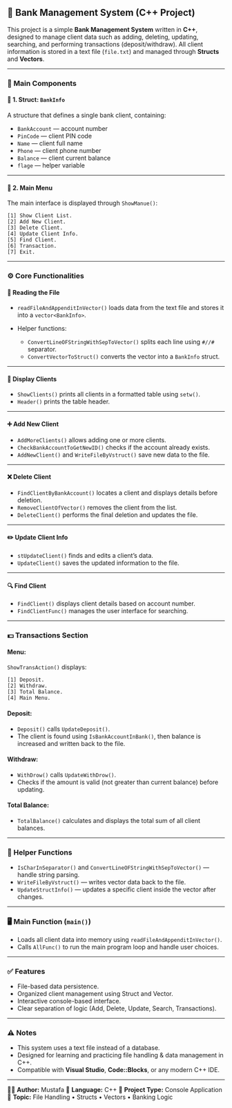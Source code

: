 ## 🏦 Bank Management System (C++ Project)

This project is a simple **Bank Management System** written in **C++**, designed to manage client data such as adding, deleting, updating, searching, and performing transactions (deposit/withdraw).
All client information is stored in a text file (`file.txt`) and managed through **Structs** and **Vectors**.

---

### 📁 Main Components

#### 🔹 1. Struct: `BankInfo`

A structure that defines a single bank client, containing:

* `BankAccount` — account number
* `PinCode` — client PIN code
* `Name` — client full name
* `Phone` — client phone number
* `Balance` — client current balance
* `flage` — helper variable

---

#### 🔹 2. Main Menu

The main interface is displayed through `ShowManue()`:

```
[1] Show Client List.
[2] Add New Client.
[3] Delete Client.
[4] Update Client Info.
[5] Find Client.
[6] Transaction.
[7] Exit.
```

---

### ⚙️ Core Functionalities

#### 🧾 Reading the File

* `readFileAndAppenditInVector()` loads data from the text file and stores it into a `vector<BankInfo>`.
* Helper functions:

  * `ConvertLineOFStringWithSepToVector()` splits each line using `#//#` separator.
  * `ConvertVectorToStruct()` converts the vector into a `BankInfo` struct.

---

#### 👥 Display Clients

* `ShowClients()` prints all clients in a formatted table using `setw()`.
* `Header()` prints the table header.

---

#### ➕ Add New Client

* `AddMoreClients()` allows adding one or more clients.
* `CheckBankAccountToGetNewID()` checks if the account already exists.
* `AddNewClient()` and `WriteFileByVstruct()` save new data to the file.

---

#### ❌ Delete Client

* `FindClientByBankAccount()` locates a client and displays details before deletion.
* `RemoveClientOfVector()` removes the client from the list.
* `DeleteClient()` performs the final deletion and updates the file.

---

#### ✏️ Update Client Info

* `stUpdateClient()` finds and edits a client’s data.
* `UpdateClient()` saves the updated information to the file.

---

#### 🔍 Find Client

* `FindClient()` displays client details based on account number.
* `FindClientFunc()` manages the user interface for searching.

---

### 💵 Transactions Section

#### Menu:

`ShowTransAction()` displays:

```
[1] Deposit.
[2] Withdraw.
[3] Total Balance.
[4] Main Menu.
```

#### Deposit:

* `Deposit()` calls `UpdateDeposit()`.
* The client is found using `IsBankAccountInBank()`, then balance is increased and written back to the file.

#### Withdraw:

* `WithDrow()` calls `UpdateWithDrow()`.
* Checks if the amount is valid (not greater than current balance) before updating.

#### Total Balance:

* `TotalBalance()` calculates and displays the total sum of all client balances.

---

### 🧩 Helper Functions

* `IsCharInSeparator()` and `ConvertLineOFStringWithSepToVector()` — handle string parsing.
* `WriteFileByVstruct()` — writes vector data back to the file.
* `UpdateStructInfo()` — updates a specific client inside the vector after changes.

---

### 🖥️ Main Function (`main()`)

* Loads all client data into memory using `readFileAndAppenditInVector()`.
* Calls `AllFunc()` to run the main program loop and handle user choices.

---

### ✅ Features

* File-based data persistence.
* Organized client management using Struct and Vector.
* Interactive console-based interface.
* Clear separation of logic (Add, Delete, Update, Search, Transactions).

---

### ⚠️ Notes

* This system uses a text file instead of a database.
* Designed for learning and practicing file handling & data management in C++.
* Compatible with **Visual Studio**, **Code::Blocks**, or any modern C++ IDE.

---

🧑‍💻 **Author:** Mustafa
📅 **Language:** C++
📂 **Project Type:** Console Application
📘 **Topic:** File Handling • Structs • Vectors • Banking Logic


